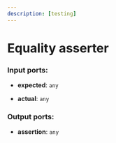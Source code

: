 ```yaml
---
description: [testing]
---
```


# Equality asserter

### Input ports:

* __expected__: ` any `


* __actual__: ` any `

### Output ports:

* __assertion__: ` any `

